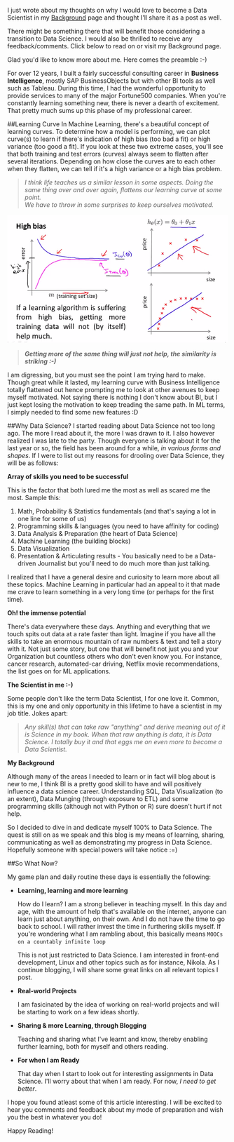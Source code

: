 <!-- 
.. title: Why I want to be a Data Scientist
.. slug: why-data-scientist
.. date: 2014-09-24 10:21:49 UTC-08:00
.. tags: blogging, data science, fundamentals
.. link: 
.. description: why data scientist data science
.. type: text
-->


I just wrote about my thoughts on why I would love to become a Data Scientist in my [Background](https://shankarmsy.github.io/stories/background.html) page and thought I'll share it as a post as well.

There might be something there that will benefit those considering a transition to Data Science. I would also be thrilled to receive any feedback/comments. Click below to read on or visit my Background page.  

<!-- TEASER_END -->

Glad you'd like to know more about me. Here comes the preamble :-)  

For over 12 years, I built a fairly successful consulting career in **Business Intelligence**, mostly SAP BusinessObjects but with other BI tools as well such as Tableau. During this time, I had the wonderful opportunity to provide services to many of the major Fortune500 companies. When you're constantly learning something new, there is never a dearth of excitement. That pretty much sums up this phase of my professional career.

##Learning Curve
In Machine Learning, there's a beautiful concept of learning curves.  To determine how a model is performing, we can plot curve(s) to learn if there's indication of high bias (too bad a fit) or high variance (too good a fit). If you look at these two extreme cases, you'll see that both training and test errors (curves) always seem to flatten after several iterations. Depending on how close the curves are to each other when they flatten, we can tell if it's a high variance or a high bias problem. 

>*I think life teaches us a similar lesson in some aspects. Doing the same thing over and over again, flattens our learning curve at some point.  
We have to throw in some surprises to keep ourselves motivated.* 

![ ](https://raw.githubusercontent.com/ShankarMsy/shankarmsy.github.io/source/galleries/Inserts/lc-hb.png "Typical High Variance problem in ML, source Prof. Andrew Ng")  

>***Getting more of the same thing will just not help, the similarity is striking :-)***

I am digressing, but you must see the point I am trying hard to make. Though great while it lasted, my learning curve with Business Intelligence totally flattened out hence prompting me to look at other avenues to keep myself motivated. Not saying there is nothing I don't know about BI, but I just kept losing the motivation to keep treading the same path. In ML terms, I simply needed to find some new features :D

##Why Data Science?
I started reading about Data Science not too long ago. The more I read about it, the more I was drawn to it. I also however realized I was late to the party. Though everyone is talking about it for the last year or so, the field has been around for a while, *in various forms and shapes*. If I were to list out my reasons for drooling over Data Science, they will be as follows:  

**Array of skills you need to be successful**
		
This is the factor that both lured me the most as well as scared me the most. Sample this:

1. Math, Probability & Statistics fundamentals (and that's saying a lot in one line for some of us)
2. Programming skills & languages (you need to have affinity for coding) 
3. Data Analysis & Preparation (the heart of Data Science)
4. Machine Learning (the building blocks)
5. Data Visualization
6. Presentation & Articulating results - You basically need to be a 		Data-driven Journalist but you'll need to do much more than just 		talking.  

I realized that I have a general desire and curiosity to learn more about all these topics. Machine Learning in particular had an appeal to it that made me crave to learn something in a very long time (or perhaps for the first time).

**Oh! the immense potential**  

There's data everywhere these days. Anything and everything that we touch spits out data at a rate faster than light. Imagine if you have all the skills to take an enormous mountain of raw numbers & text and tell a story with it. Not just some story, but one that will benefit not just you and your Organization but countless others who don't even know you. For instance, cancer research, automated-car driving, Netflix movie recommendations, the list goes on for ML applications.

**The Scientist in me :-)**  

Some people don't like the term Data Scientist, I for one love it. Common, this is my one and only opportunity in this lifetime to have a scientist in my job title. Jokes apart:

>*Any skill(s) that can take raw "anything" and derive meaning out of it is Science in my book. When that raw anything is data, it is Data Science. I totally buy it and that eggs me on even more to become a Data Scientist.*

**My Background**  

Although many of the areas I needed to learn or in fact will blog about is new to me, I think BI is a pretty good skill to have and will positively influence a data science career. Understanding SQL, Data Visualization (to an extent), Data Munging (through exposure to ETL) and some programming skills (although not with Python or R) sure doesn't hurt if not help. 

So I decided to dive in and dedicate myself 100% to Data Science. The quest is still on as we speak and this blog is my means of learning, sharing, communicating as well as demonstrating my progress in Data Science. Hopefully someone with special powers will take notice :=)

##So What Now?

My game plan and daily routine these days is essentially  the following:

- **Learning, learning and more learning**  

	How do I learn? I am a strong believer in teaching myself. In this day and age, with the amount of help that's available on the internet, anyone can learn just about anything, on their own. And I do not have the time to go back to school. I will rather invest the time in furthering skills myself. If you're wondering what I am rambling about, this basically means `MOOCs on a countably infinite loop`

	This is not just restricted to Data Science. I am interested in front-end development, Linux and other topics such as for instance, Nikola. As I continue blogging, I will share some great links on all relevant topics I post.

- **Real-world Projects**  

	I am fasicinated by the idea of working on real-world projects and will be starting to work on a few ideas shortly.  
 
- **Sharing & more Learning, through Blogging**  

	Teaching and sharing what I've learnt and know, thereby enabling further learning, both for myself and others reading.

- **For when I am Ready**  

	That day when I start to look out for interesting assignments in Data Science. I'll worry about that when I am ready. For now, *I need to get better*.

I hope you found atleast some of this article interesting. I will be excited to hear you comments and feedback about my mode of preparation and wish you the best in whatever you do!
  
Happy Reading!  
